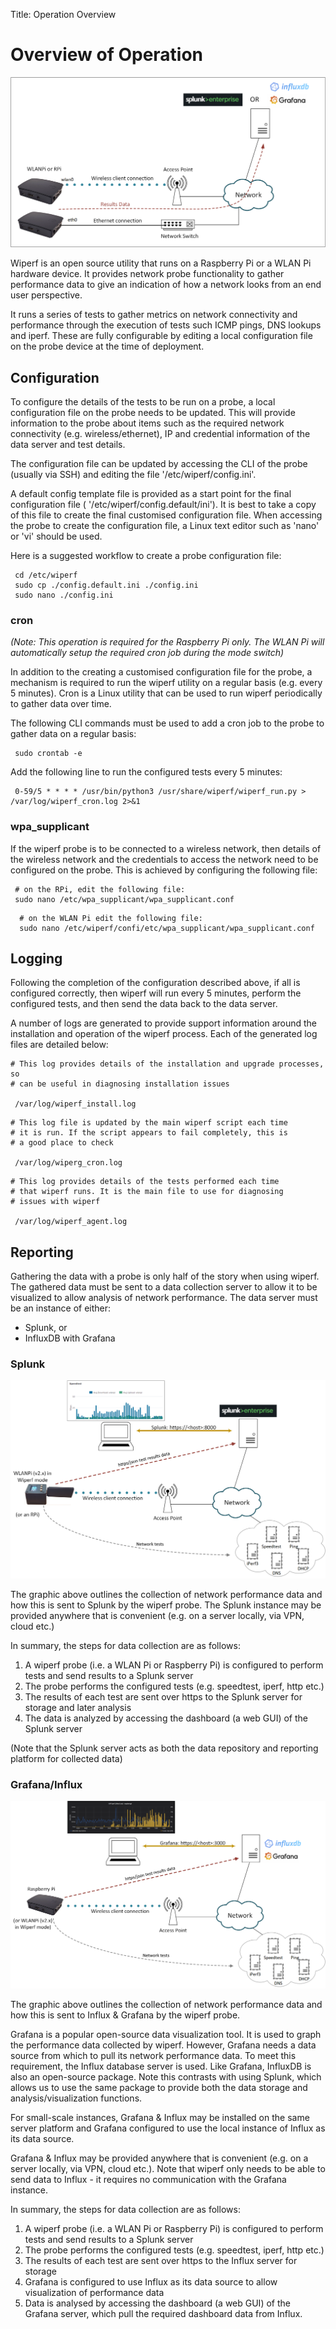 Title: Operation Overview

# Overview of Operation

![generic_overview](images/generic_overview.png)

Wiperf is an open source utility that runs on a Raspberry Pi or a WLAN Pi hardware device. It provides network probe functionality to gather performance data to give an indication of how a network looks from an end user perspective. 

It runs a series of tests to gather metrics on network connectivity and performance through the execution of tests such ICMP pings, DNS lookups and iperf. These are fully configurable by editing a local configuration file on the probe device at the time of deployment.

## Configuration
To configure the details of the tests to be run on a probe, a local configuration file on the probe needs to be updated. This will provide information to the probe about items such as the required network connectivity (e.g. wireless/ethernet),  IP and credential information of the data server and test details.

The configuration file can be updated by accessing the CLI of the probe (usually via SSH) and editing the file '/etc/wiperf/config.ini'. 

A default config template file is provided as a start point for the final configuration file ( '/etc/wiperf/config.default/ini'). It is best to take a copy of this file to create the final customised configuration file. When accessing the probe to create the configuration file, a Linux text editor such as 'nano' or 'vi' should be used.

Here is a suggested workflow to create a probe configuration file:

```
 cd /etc/wiperf
 sudo cp ./config.default.ini ./config.ini
 sudo nano ./config.ini
```
### cron
*(Note: This operation is required for the Raspberry Pi only. The WLAN Pi will automatically setup the required cron job during the mode switch)*

In addition to the creating a customised configuration file for the probe, a mechanism is required to run the wiperf utility on a regular basis (e.g. every 5 minutes). Cron is a Linux utility that can be used to run wiperf periodically to gather data over time.

The following CLI commands must be used to add a cron job to the probe to gather data on a regular basis:

```
 sudo crontab -e
```

Add the following line to run the configured tests every 5 minutes:

```
 0-59/5 * * * * /usr/bin/python3 /usr/share/wiperf/wiperf_run.py > /var/log/wiperf_cron.log 2>&1
```

### wpa_supplicant
If the wiperf probe is to be connected to a wireless network, then details of the wireless network and the credentials to access the network need to be configured on the probe. This is achieved by configuring the following file:

```
 # on the RPi, edit the following file:
 sudo nano /etc/wpa_supplicant/wpa_supplicant.conf
```

```
  # on the WLAN Pi edit the following file:
  sudo nano /etc/wiperf/confi/etc/wpa_supplicant/wpa_supplicant.conf
```

## Logging
Following the completion of the configuration described above, if all is configured correctly, then wiperf will run every 5 minutes, perform the configured tests, and then send the data back to the data server.

A number of logs are generated to provide support information around the installation and operation of the wiperf process. Each of the generated log files are detailed below:

```
# This log provides details of the installation and upgrade processes, so
# can be useful in diagnosing installation issues

 /var/log/wiperf_install.log
```

```
# This log file is updated by the main wiperf script each time 
# it is run. If the script appears to fail completely, this is 
# a good place to check

 /var/log/wiperg_cron.log
```

```
# This log provides details of the tests performed each time
# that wiperf runs. It is the main file to use for diagnosing
# issues with wiperf 

 /var/log/wiperf_agent.log
``` 

## Reporting
Gathering the data with a probe is only half of the story when using wiperf. The gathered data must be sent to a data collection server to allow it to be visualized to allow analysis of network performance. The data server must be an instance of either:

- Splunk, or
- InfluxDB with Grafana  

### Splunk

![splunk_overview](images/splunk_overview.png)

The graphic above outlines the collection of network performance data and how this is sent to Splunk by the wiperf probe. The Splunk instance may be provided anywhere that is convenient (e.g. on a server locally, via VPN, cloud etc.)

In summary, the steps for data collection are as follows:

1. A wiperf probe (i.e. a WLAN Pi or Raspberry Pi) is configured to perform tests and send results to a Splunk server
2. The probe performs the configured tests (e.g. speedtest, iperf, http etc.)
3. The results of each test are sent over https to the Splunk server for storage and later analysis
4. The data is analyzed by accessing the dashboard (a web GUI) of the Splunk server

(Note that the Splunk server acts as both the data repository and reporting platform for collected data)

### Grafana/Influx 

![grafana_overview](images/grafana_overview.png)

The graphic above outlines the collection of network performance data and how this is sent to Influx & Grafana by the wiperf probe. 

Grafana is a popular open-source data visualization tool. It is used to graph the performance data collected by wiperf. However, Grafana needs a data source from which to pull its network performance data. To meet this requirement, the Influx database server is used. Like Grafana, InfluxDB is also an open-source package. Note this contrasts with using Splunk, which allows us to use the same package to provide both the data storage and analysis/visualization functions.

For small-scale instances, Grafana & Influx may be installed on the same server platform and Grafana configured to use the local instance of Influx as its data source.

Grafana & Influx may be provided anywhere that is convenient (e.g. on a server locally, via VPN, cloud etc.). Note that wiperf only needs to be able to send data to Influx - it requires no communication with the Grafana instance.

In summary, the steps for data collection are as follows:

1. A wiperf probe (i.e. a WLAN Pi or Raspberry Pi) is configured to perform tests and send results to a Splunk server
2. The probe performs the configured tests (e.g. speedtest, iperf, http etc.)
3. The results of each test are sent over https to the Influx server for storage
4. Grafana is configured to use Influx as its data source to allow visualization of performance data
5. Data is analysed by accessing the dashboard (a web GUI) of the Grafana server, which pull the required dashboard data from Influx.

